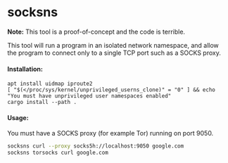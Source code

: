 # socksns

**Note:** This tool is a proof-of-concept and the code is terrible.

This tool will run a program in an isolated network namespace, and allow the program to connect only to a single TCP port such as a SOCKS proxy.

#### Installation:

```
apt install uidmap iproute2
[ "$(</proc/sys/kernel/unprivileged_userns_clone)" = "0" ] && echo "You must have unprivileged user namespaces enabled"
cargo install --path .
```

#### Usage:

You must have a SOCKS proxy (for example Tor) running on port 9050.

```bash
socksns curl --proxy socks5h://localhost:9050 google.com
socksns torsocks curl google.com
```
